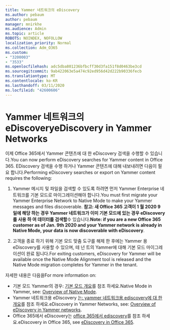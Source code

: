 ```yaml
---
title: Yammer 네트워크의 eDiscovery
ms.author: pebaum
author: pebaum
manager: mnirkhe
ms.audience: Admin
ms.topic: article
ROBOTS: NOINDEX, NOFOLLOW
localization_priority: Normal
ms.collection: Adm_O365
ms.custom:
- "3200003"
- "3533"
ms.openlocfilehash: adc5dba801236bfbcff30d3fa151f8d0463be3cd
ms.sourcegitcommit: 9ab422063e5a474c92ed956d42d222b90336fecb
ms.translationtype: MT
ms.contentlocale: ko-KR
ms.lasthandoff: 03/11/2020
ms.locfileid: "42600606"
---
```

# <a name="ediscovery-in-yammer-networks"></a><span data-ttu-id="98f26-102">Yammer 네트워크의 eDiscovery</span><span class="sxs-lookup"><span data-stu-id="98f26-102">eDiscovery in Yammer Networks</span></span>

<span data-ttu-id="98f26-103">이제 Office 365에서 Yammer 콘텐츠에 대 한 eDiscovery 검색을 수행할 수 있습니다.</span><span class="sxs-lookup"><span data-stu-id="98f26-103">You can now perform eDiscovery searches for Yammer content in Office 365.</span></span>  <span data-ttu-id="98f26-104">EDiscovery 검색을 수행 하거나 Yammer 콘텐츠에 대해 내보내려면 다음이 필요 합니다.</span><span class="sxs-lookup"><span data-stu-id="98f26-104">Performing eDiscovery searches or export on Yammer content requires the following:</span></span>

1. <span data-ttu-id="98f26-105">Yammer 메시지 및 파일을 검색할 수 있도록 하려면 먼저 Yammer Enterprise 네트워크를 기본 모드로 마이그레이션해야 합니다.</span><span class="sxs-lookup"><span data-stu-id="98f26-105">You must first migrate your Yammer Enterprise Network to Native Mode to make your Yammer messages and files discoverable.</span></span> <span data-ttu-id="98f26-106">**참고: 새 Office 365 고객이 1 월 2020 9 일에 해당 하는 경우 Yammer 네트워크가 이미 기본 모드에 있는 경우 eDiscovery를 사용 하 여 데이터를 검색할**수 있습니다.</span><span class="sxs-lookup"><span data-stu-id="98f26-106">**Note: if you are a new Office 365 customer as of Jan. 9th 2020 and your Yammer network is already in Native Mode, your data is now discoverable with eDiscovery**.</span></span>

2. <span data-ttu-id="98f26-107">고객을 종료 하기 위해 기본 모드 맞춤 도구를 해제 한 후에는 Yammer 용 eDiscovery를 사용할 수 있으며, 테 넌 트의 Yammer에 대해 기본 모드 마이그레이션이 완료 됩니다.</span><span class="sxs-lookup"><span data-stu-id="98f26-107">For exiting customers, eDiscovery for Yammer will be available once the Native Mode Alignment tool is released and the Native Mode migration completes for Yammer in the tenant.</span></span>

<span data-ttu-id="98f26-108">자세한 내용은 다음을</span><span class="sxs-lookup"><span data-stu-id="98f26-108">For more information on:</span></span>

- <span data-ttu-id="98f26-109">기본 모드 Yammer의 경우: [기본 모드 개요](https://docs.microsoft.com/yammer/configure-your-yammer-network/overview-native-mode)를 참조 하세요.</span><span class="sxs-lookup"><span data-stu-id="98f26-109">Native Mode in Yammer, see: [Overview of Native Mode](https://docs.microsoft.com/yammer/configure-your-yammer-network/overview-native-mode).</span></span>
- <span data-ttu-id="98f26-110">Yammer 네트워크용 eDiscovery [는: yammer 네트워크용 ediscovery에 대 한 개요](https://docs.microsoft.com/yammer/manage-security-and-compliance/overview-of-ediscovery)를 참조 하세요.</span><span class="sxs-lookup"><span data-stu-id="98f26-110">eDiscovery in Yammer Networks, see: [Overview of eDiscovery in Yammer networks](https://docs.microsoft.com/yammer/manage-security-and-compliance/overview-of-ediscovery).</span></span>
- <span data-ttu-id="98f26-111">Office 365에서 eDiscovery는 [office 365에서 ediscovery](https://docs.microsoft.com/microsoft-365/compliance/ediscovery)를 참조 하세요.</span><span class="sxs-lookup"><span data-stu-id="98f26-111">eDiscovery in Office 365, see [eDiscovery in Office 365](https://docs.microsoft.com/microsoft-365/compliance/ediscovery).</span></span>
